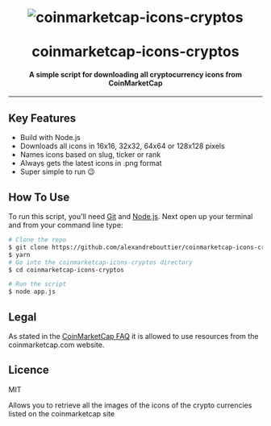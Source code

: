 
<h1 align="center">
  <br>
  <img src="https://github.com/MitchDorrestijn/coinmarketcap-icons/blob/master/readme_banner.png?raw=true" alt=" coinmarketcap-icons-cryptos">
  <br><br>
  coinmarketcap-icons-cryptos
  <br>
</h1>

<h4 align="center">A simple script for downloading all cryptocurrency icons from CoinMarketCap</h4>

---

## Key Features

* Build with Node.js
* Downloads all icons in 16x16, 32x32, 64x64 or 128x128 pixels
* Names icons based on slug, ticker or rank
* Always gets the latest icons in .png format
* Super simple to run :wink:


## How To Use

To run this script, you'll need [Git](https://git-scm.com) and [Node.js](https://nodejs.org/en/download/). Next open up your terminal and from your command line type:

```bash
# Clone the repo
$ git clone https://github.com/alexandrebouttier/coinmarketcap-icons-cryptos.git
$ yarn
# Go into the coinmarketcap-icons-cryptos directory
$ cd coinmarketcap-icons-cryptos

# Run the script
$ node app.js
```

## Legal

As stated in the [CoinMarketCap FAQ](https://coinmarketcap.com/faq/) it is allowed to use resources from the coinmarketcap.com website.

## Licence
MIT


Allows you to retrieve all the images of the icons of the crypto currencies listed on the coinmarketcap site


